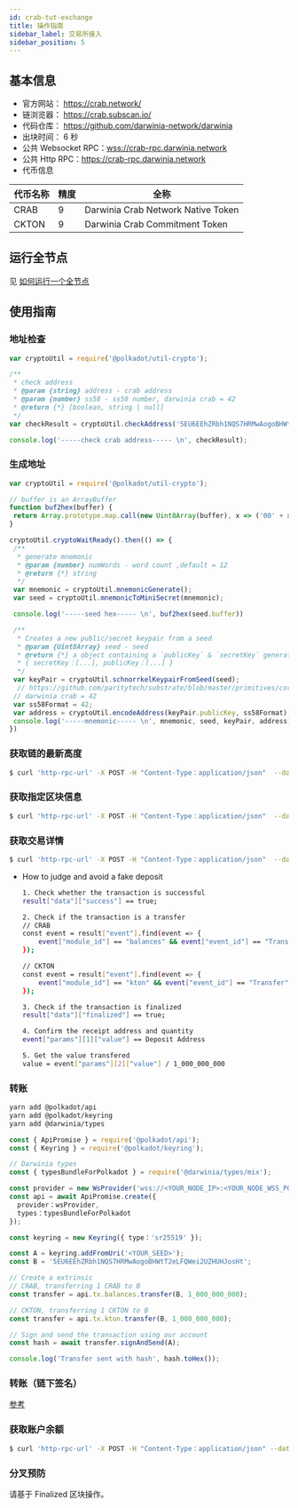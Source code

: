 ```yaml
---
id: crab-tut-exchange
title: 操作指南
sidebar_label: 交易所接入
sidebar_position: 5
---
```


## 基本信息

- 官方网站： https://crab.network/
- 链浏览器： https://crab.subscan.io/  
- 代码仓库： https://github.com/darwinia-network/darwinia  
- 出块时间： 6 秒  
- 公共 Websocket RPC：[wss://crab-rpc.darwinia.network](wss://crab-rpc.darwinia.network)  
- 公共 Http RPC：https://crab-rpc.darwinia.network  
- 代币信息

| 代币名称 |  精度 | 全称                                |
| -------| -----|  -----------------------------------|
| CRAB  | 9    | Darwinia Crab Network Native Token  |
| CKTON  | 9    | Darwinia Crab Commitment Token      |

## 运行全节点

见 [如何运行一个全节点](crab-tut-node.md)

## 使用指南

### 地址检查

```js
var cryptoUtil = require('@polkadot/util-crypto');

/**
 * check address
 * @param {string} address - crab address
 * @param {number} ss58 - ss58 number, darwinia crab = 42
 * @return {*} [boolean, string | null]
 */
var checkResult = cryptoUtil.checkAddress('5EU6EEhZRbh1NQS7HRMwAogoBHWtT2eLFQWei2UZHUHJosHt', 42);

console.log('-----check crab address----- \n', checkResult);
```

### 生成地址

```js
var cryptoUtil = require('@polkadot/util-crypto');

// buffer is an ArrayBuffer
function buf2hex(buffer) {
 return Array.prototype.map.call(new Uint8Array(buffer), x => ('00' + x.toString(16)).slice(-2)).join('');
}

cryptoUtil.cryptoWaitReady().then(() => {
 /**
  * generate mnemonic
  * @param {number} numWords - word count ,default = 12
  * @return {*} string
  */
 var mnemonic = cryptoUtil.mnemonicGenerate();
 var seed = cryptoUtil.mnemonicToMiniSecret(mnemonic);

 console.log('-----seed hex----- \n', buf2hex(seed.buffer))

 /**
  * Creates a new public/secret keypair from a seed
  * @param {Uint8Array} seed - seed
  * @return {*} a object containing a `publicKey` & `secretKey` generated from the supplied seed.
  * { secretKey：[...], publicKey：[...] }
  */
 var keyPair = cryptoUtil.schnorrkelKeypairFromSeed(seed);
  // https://github.com/paritytech/substrate/blob/master/primitives/core/src/crypto.rs#L437
 // darwinia crab = 42
 var ss58Format = 42;
 var address = cryptoUtil.encodeAddress(keyPair.publicKey, ss58Format);
 console.log('-----mnemonic----- \n', mnemonic, seed, keyPair, address)
})
```

### 获取链的最新高度

```sh
$ curl 'http-rpc-url' -X POST -H "Content-Type：application/json"  --data '{"id":1,"jsonrpc":"2.0","method":"chain_getFinalizedHead","params":[]}'
```

### 获取指定区块信息

```sh
$ curl 'http-rpc-url' -X POST -H "Content-Type：application/json"  --data '{"id":1,"jsonrpc":"2.0","method":"chain_getBlock","params":["0xb375d7db4d737bdbfb8f8089d7b4589fd9fe68a535d448b44dcf9aa2ef8eed17"]}'
```

### 获取交易详情

```sh
$ curl 'http-rpc-url' -X POST -H "Content-Type：application/json"  --data '{"hash"："0x04af51c980a9152ad8319f73a85d13305e273be8ebd3cc979c18f4ad14e716d6"}' https://crab.subscan.io/api/scan/extrinsic
```

* How to judge and avoid a fake deposit

    ```sh
    1. Check whether the transaction is successful
    result["data"]["success"] == true;
    
    2. Check if the transaction is a transfer
    // CRAB
    const event = result["event"].find(event => {
        event["module_id"] == "balances" && event["event_id"] == "Transfer" 
    }); 
    
    // CKTON
    const event = result["event"].find(event => {
        event["module_id"] == "kton" && event["event_id"] == "Transfer" 
    });
    
    3. Check if the transaction is finalized
    result["data"]["finalized"] == true;
    
    4. Confirm the receipt address and quantity
    event["params"][1]["value"] == Deposit Address
    
    5. Get the value transfered
    value = event["params"][2]["value"] / 1_000_000_000
    ```

### 转账

```sh
yarn add @polkadot/api
yarn add @polkadot/keyring
yarn add @darwinia/types
```

```js
const { ApiPromise } = require('@polkadot/api');
const { Keyring } = require('@polkadot/keyring');

// Darwinia types
const { typesBundleForPolkadot } = require('@darwinia/types/mix');

const provider = new WsProvider('wss://<YOUR_NODE_IP>:<YOUR_NODE_WSS_PORT>');
const api = await ApiPromise.create({
  provider：wsProvider,
  types：typesBundleForPolkadot
});

const keyring = new Keyring({ type：'sr25519' });

const A = keyring.addFromUri('<YOUR_SEED>');
const B = '5EU6EEhZRbh1NQS7HRMwAogoBHWtT2eLFQWei2UZHUHJosHt';

// Create a extrinsic
// CRAB, transferring 1 CRAB to B
const transfer = api.tx.balances.transfer(B, 1_000_000_000);

// CKTON, transferring 1 CKTON to B
const transfer = api.tx.kton.transfer(B, 1_000_000_000);

// Sign and send the transaction using our account
const hash = await transfer.signAndSend(A);

console.log('Transfer sent with hash', hash.toHex());
```

### 转账（链下签名）

[参考](https://github.com/darwinia-network/darwinia-polkadotjs-typegen/blob/master/src/test/index.ts)

### 获取账户余额

```sh
$ curl 'http-rpc-url' -X POST -H "Content-Type：application/json" --data '{"id":6,"jsonrpc":"2.0","method":"balances_usableBalance","params":[0, ss58地址]}' 
```

### 分叉预防

请基于 Finalized 区块操作。
